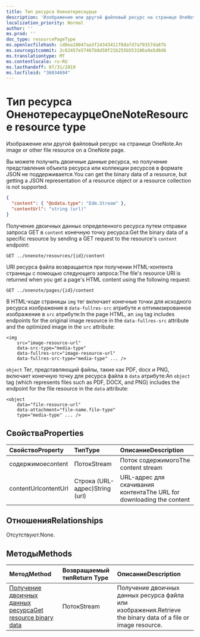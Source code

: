 ```yaml
---
title: Тип ресурса Оненотересаурце
description: 'Изображение или другой файловый ресурс на странице OneNote. '
localization_priority: Normal
author: ''
ms.prod: ''
doc_type: resourcePageType
ms.openlocfilehash: cd8ea18047aa3f24343411f8dafd7a79357da87b
ms.sourcegitcommit: 2c62457e57467b8d50f21b255b553106a9a5d8d6
ms.translationtype: MT
ms.contentlocale: ru-RU
ms.lasthandoff: 07/31/2019
ms.locfileid: "36034694"
---
```

# <a name="onenoteresource-resource-type"></a><span data-ttu-id="6137e-103">Тип ресурса Оненотересаурце</span><span class="sxs-lookup"><span data-stu-id="6137e-103">OneNoteResource resource type</span></span>

<span data-ttu-id="6137e-104">Изображение или другой файловый ресурс на странице OneNote.</span><span class="sxs-lookup"><span data-stu-id="6137e-104">An image or other file resource on a OneNote page.</span></span> 

<span data-ttu-id="6137e-105">Вы можете получить двоичные данные ресурса, но получение представления объекта ресурса или коллекции ресурсов в формате JSON не поддерживается.</span><span class="sxs-lookup"><span data-stu-id="6137e-105">You can get the binary data of a resource, but getting a JSON representation of a resource object or a resource collection is not supported.</span></span>

<!--{
  "blockType": "resource",
  "baseType": "microsoft.graph.onenoteEntityBaseModel",
  "optionalProperties": [],
  "isMediaEntity": true,
  "@odata.type": "microsoft.graph.onenoteResource"
}-->

```json
{
  "content": { "@odata.type": "Edm.Stream" },
  "contentUrl": "string (url)"
}
```

<span data-ttu-id="6137e-106">Получение двоичных данных определенного ресурса путем отправки запроса GET в `content` конечную точку ресурса:</span><span class="sxs-lookup"><span data-stu-id="6137e-106">Get the binary data of a specific resource by sending a GET request to the resource's `content` endpoint:</span></span>

```
GET ../onenote/resources/{id}/content
```

<span data-ttu-id="6137e-107">URI ресурса файла возвращается при получении HTML-контента страницы с помощью следующего запроса:</span><span class="sxs-lookup"><span data-stu-id="6137e-107">The file's resource URI is returned when you get a page's HTML content using the following request:</span></span>

```
GET ../onenote/pages/{id}/content
```

<span data-ttu-id="6137e-108">В HTML-коде страницы `img` тег включает конечные точки для исходного ресурса изображения в `data-fullres-src` атрибуте и оптимизированное изображение в `src` атрибуте:</span><span class="sxs-lookup"><span data-stu-id="6137e-108">In the page HTML, an `img` tag includes endpoints for the original image resource in the `data-fullres-src` attribute and the optimized image in the `src` attribute:</span></span>
```
<img 
    src="image-resource-url"  
    data-src-type="media-type"
    data-fullres-src="image-resource-url"  
    data-fullres-src-type="media-type" ... />
```

<span data-ttu-id="6137e-109">`object` Тег, представляющий файлы, такие как PDF, docx и PNG, включает конечную точку для ресурса файла в `data` атрибуте:</span><span class="sxs-lookup"><span data-stu-id="6137e-109">An `object` tag (which represents files such as PDF, DOCX, and PNG) includes the endpoint for the file resource in the `data` attribute:</span></span>

```
<object
    data="file-resource-url"
    data-attachment="file-name.file-type" 
    type="media-type" ... />
```

## <a name="properties"></a><span data-ttu-id="6137e-110">Свойства</span><span class="sxs-lookup"><span data-stu-id="6137e-110">Properties</span></span>

| <span data-ttu-id="6137e-111">Свойство</span><span class="sxs-lookup"><span data-stu-id="6137e-111">Property</span></span>             | <span data-ttu-id="6137e-112">Тип</span><span class="sxs-lookup"><span data-stu-id="6137e-112">Type</span></span>            | <span data-ttu-id="6137e-113">Описание</span><span class="sxs-lookup"><span data-stu-id="6137e-113">Description</span></span>
|:---------------------|:----------------|:---------------------------------
| <span data-ttu-id="6137e-114">содержимое</span><span class="sxs-lookup"><span data-stu-id="6137e-114">content</span></span>              | <span data-ttu-id="6137e-115">Поток</span><span class="sxs-lookup"><span data-stu-id="6137e-115">Stream</span></span>          | <span data-ttu-id="6137e-116">Поток содержимого</span><span class="sxs-lookup"><span data-stu-id="6137e-116">The content stream</span></span>
| <span data-ttu-id="6137e-117">contentUrl</span><span class="sxs-lookup"><span data-stu-id="6137e-117">contentUrl</span></span>           | <span data-ttu-id="6137e-118">Строка (URL-адрес)</span><span class="sxs-lookup"><span data-stu-id="6137e-118">String (url)</span></span>    | <span data-ttu-id="6137e-119">URL-адрес для скачивания контента</span><span class="sxs-lookup"><span data-stu-id="6137e-119">The URL for downloading the content</span></span>

## <a name="relationships"></a><span data-ttu-id="6137e-120">Отношения</span><span class="sxs-lookup"><span data-stu-id="6137e-120">Relationships</span></span>
<span data-ttu-id="6137e-121">Отсутствуют.</span><span class="sxs-lookup"><span data-stu-id="6137e-121">None.</span></span>


## <a name="methods"></a><span data-ttu-id="6137e-122">Методы</span><span class="sxs-lookup"><span data-stu-id="6137e-122">Methods</span></span>
| <span data-ttu-id="6137e-123">Метод</span><span class="sxs-lookup"><span data-stu-id="6137e-123">Method</span></span>           | <span data-ttu-id="6137e-124">Возвращаемый тип</span><span class="sxs-lookup"><span data-stu-id="6137e-124">Return Type</span></span>    |<span data-ttu-id="6137e-125">Описание</span><span class="sxs-lookup"><span data-stu-id="6137e-125">Description</span></span>|
|:---------------|:--------|:----------|
|[<span data-ttu-id="6137e-126">Получение двоичных данных ресурса</span><span class="sxs-lookup"><span data-stu-id="6137e-126">Get resource binary data</span></span>](../api/resource-get.md) | <span data-ttu-id="6137e-127">Поток</span><span class="sxs-lookup"><span data-stu-id="6137e-127">Stream</span></span> |<span data-ttu-id="6137e-128">Получение двоичных данных ресурса файла или изображения.</span><span class="sxs-lookup"><span data-stu-id="6137e-128">Retrieve the binary data of a file or image resource.</span></span>|

<!-- uuid: 8fcb5dbc-d5aa-4681-8e31-b001d5168d79
2015-10-25 14:57:30 UTC -->
<!-- {
  "type": "#page.annotation",
  "description": "resource resource",
  "keywords": "",
  "section": "documentation",
  "tocPath": ""
}-->

